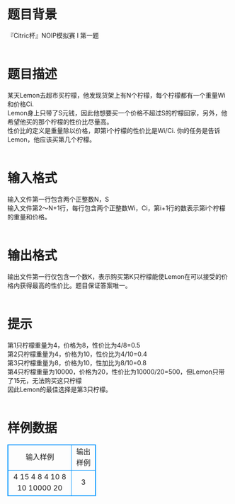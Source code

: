 # 

 
 # 题目背景 
『Citric杯』NOIP模拟赛&nbsp;I&nbsp;第一题<BR><BR> 

 
 # 题目描述 
某天Lemon去超市买柠檬，他发现货架上有N个柠檬，每个柠檬都有一个重量Wi和价格Ci.<BR>Lemon身上只带了S元钱，因此他想要买一个价格不超过S的柠檬回家，另外，他希望他买的那个柠檬的性价比尽量高。<BR>性价比的定义是重量除以价格，即第i个柠檬的性价比是Wi/Ci.&nbsp;你的任务是告诉Lemon，他应该买第几个柠檬。<BR><BR> 

 
 # 输入格式 
输入文件第一行包含两个正整数N，S<BR>输入文件第2～N+1行，每行包含两个正整数Wi，Ci，第i+1行的数表示第i个柠檬的重量和价格。<BR><BR> 

 
 # 输出格式 
输出文件第一行仅包含一个数K，表示购买第K只柠檬能使Lemon在可以接受的价格内获得最高的性价比。题目保证答案唯一。<BR><BR> 

 
 # 提示 
第1只柠檬重量为4，价格为8，性价比为4/8=0.5<BR>第2只柠檬重量为4，价格为10，性价比为4/10=0.4<BR>第3只柠檬重量为8，价格为10，性加比为8/10=0.8<BR>第4只柠檬重量为10000，价格为20，性价比为10000/20=500，但Lemon只带了15元，无法购买这只柠檬<BR>因此Lemon的最佳选择是第3只柠檬。<BR><BR> 
# 样例数据
<style>
        table,table tr th, table tr td { border:1px solid #0094ff; }
        table { width: 200px; min-height: 25px; line-height: 25px; text-align: center; border-collapse: collapse;}   
    </style>
<table>
	<tr>
		<td>输入样例</td>
		<td>输出样例</td>
	</tr>
<tr><td>4 15
4 8
4 10
8 10
10000 20

</td><td>3

</td></tr></table>
